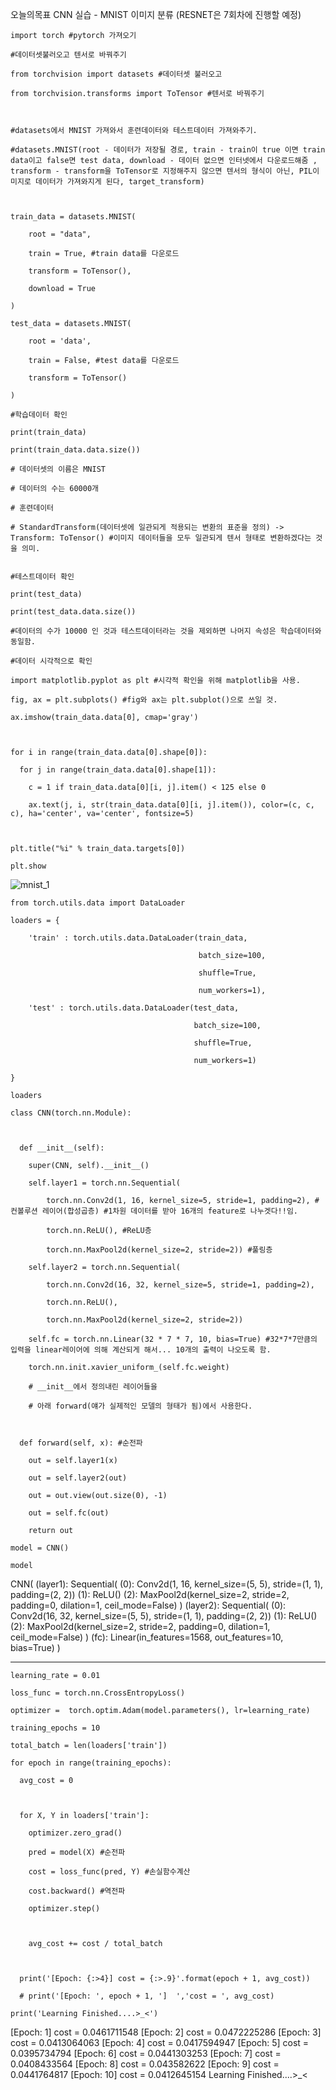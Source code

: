 오늘의목표 CNN 실습 - MNIST 이미지 분류
(RESNET은 7회차에 진행할 예정)

```
import torch #pytorch 가져오기
```

```
#데이터셋불러오고 텐서로 바꿔주기

from torchvision import datasets #데이터셋 불러오고

from torchvision.transforms import ToTensor #텐서로 바꿔주기

  

#datasets에서 MNIST 가져와서 훈련데이터와 테스트데이터 가져와주기.

#datasets.MNIST(root - 데이터가 저장될 경로, train - train이 true 이면 train data이고 false면 test data, download - 데이터 없으면 인터넷에서 다운로드해줌 , transform - transform을 ToTensor로 지정해주지 않으면 텐서의 형식이 아닌, PIL이미지로 데이터가 가져와지게 된다, target_transform)

  

train_data = datasets.MNIST(

    root = "data",

    train = True, #train data를 다운로드

    transform = ToTensor(),

    download = True

)

test_data = datasets.MNIST(

    root = 'data',

    train = False, #test data를 다운로드

    transform = ToTensor()

)
```

```
#학습데이터 확인

print(train_data)

print(train_data.data.size())

# 데이터셋의 이름은 MNIST

# 데이터의 수는 60000개

# 훈련데이터

# StandardTransform(데이터셋에 일관되게 적용되는 변환의 표준을 정의) -> Transform: ToTensor() #이미지 데이터들을 모두 일관되게 텐서 형태로 변환하겠다는 것을 의미.


#테스트데이터 확인

print(test_data)

print(test_data.data.size())

#데이터의 수가 10000 인 것과 테스트데이터라는 것을 제외하면 나머지 속성은 학습데이터와 동일함.
```

```
#데이터 시각적으로 확인

import matplotlib.pyplot as plt #시각적 확인을 위해 matplotlib을 사용.

fig, ax = plt.subplots() #fig와 ax는 plt.subplot()으로 쓰일 것.

ax.imshow(train_data.data[0], cmap='gray')

  

for i in range(train_data.data[0].shape[0]):

  for j in range(train_data.data[0].shape[1]):

    c = 1 if train_data.data[0][i, j].item() < 125 else 0

    ax.text(j, i, str(train_data.data[0][i, j].item()), color=(c, c, c), ha='center', va='center', fontsize=5)

  

plt.title("%i" % train_data.targets[0])

plt.show
```
![mnist_1](https://ejkiwi.github.io/lib/media/MNIST.png)

```
from torch.utils.data import DataLoader

loaders = {

    'train' : torch.utils.data.DataLoader(train_data,

                                          batch_size=100,

                                          shuffle=True,

                                          num_workers=1),

    'test' : torch.utils.data.DataLoader(test_data,

                                         batch_size=100,

                                         shuffle=True,

                                         num_workers=1)

}

loaders
```

```
class CNN(torch.nn.Module):

  

  def __init__(self):

    super(CNN, self).__init__()

    self.layer1 = torch.nn.Sequential(

        torch.nn.Conv2d(1, 16, kernel_size=5, stride=1, padding=2), #컨볼루션 레이어(합성곱층) #1차원 데이터를 받아 16개의 feature로 나누겟다!!임.

        torch.nn.ReLU(), #ReLU층

        torch.nn.MaxPool2d(kernel_size=2, stride=2)) #풀링층

    self.layer2 = torch.nn.Sequential(

        torch.nn.Conv2d(16, 32, kernel_size=5, stride=1, padding=2),

        torch.nn.ReLU(),

        torch.nn.MaxPool2d(kernel_size=2, stride=2))

    self.fc = torch.nn.Linear(32 * 7 * 7, 10, bias=True) #32*7*7만큼의 입력을 linear레이어에 의해 계산되게 해서... 10개의 출력이 나오도록 함.

    torch.nn.init.xavier_uniform_(self.fc.weight)

    # __init__에서 정의내린 레이어들을

    # 아래 forward(얘가 실제적인 모델의 형태가 됨)에서 사용한다.

  

  def forward(self, x): #순전파

    out = self.layer1(x)

    out = self.layer2(out)

    out = out.view(out.size(0), -1)

    out = self.fc(out)

    return out
```

```
model = CNN()

model
```
CNN(
  (layer1): Sequential(
    (0): Conv2d(1, 16, kernel_size=(5, 5), stride=(1, 1), padding=(2, 2))
    (1): ReLU()
    (2): MaxPool2d(kernel_size=2, stride=2, padding=0, dilation=1, ceil_mode=False)
  )
  (layer2): Sequential(
    (0): Conv2d(16, 32, kernel_size=(5, 5), stride=(1, 1), padding=(2, 2))
    (1): ReLU()
    (2): MaxPool2d(kernel_size=2, stride=2, padding=0, dilation=1, ceil_mode=False)
  )
  (fc): Linear(in_features=1568, out_features=10, bias=True)
)

---

```
learning_rate = 0.01

loss_func = torch.nn.CrossEntropyLoss()

optimizer =  torch.optim.Adam(model.parameters(), lr=learning_rate)

training_epochs = 10
```

```
total_batch = len(loaders['train'])

for epoch in range(training_epochs):

  avg_cost = 0

  

  for X, Y in loaders['train']:

    optimizer.zero_grad()

    pred = model(X) #순전파

    cost = loss_func(pred, Y) #손실함수계산

    cost.backward() #역전파

    optimizer.step()

  

    avg_cost += cost / total_batch

  

  print('[Epoch: {:>4}] cost = {:>.9}'.format(epoch + 1, avg_cost))

  # print('[Epoch: ', epoch + 1, ']  ','cost = ', avg_cost)

print('Learning Finished....>_<')
```
[Epoch: 1] cost = 0.0461711548
[Epoch: 2] cost = 0.0472225286
[Epoch: 3] cost = 0.0413064063
[Epoch: 4] cost = 0.0417594947
[Epoch: 5] cost = 0.0395734794
[Epoch: 6] cost = 0.0441303253
[Epoch: 7] cost = 0.0408433564
[Epoch: 8] cost = 0.043582622
[Epoch: 9] cost = 0.0441764817
[Epoch: 10] cost = 0.0412645154
Learning Finished....>_<